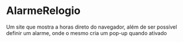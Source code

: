 # AlarmeRelogio
Um site que mostra a horas direto do navegador, além de ser possível definir um alarme, onde o mesmo cria um pop-up quando ativado
